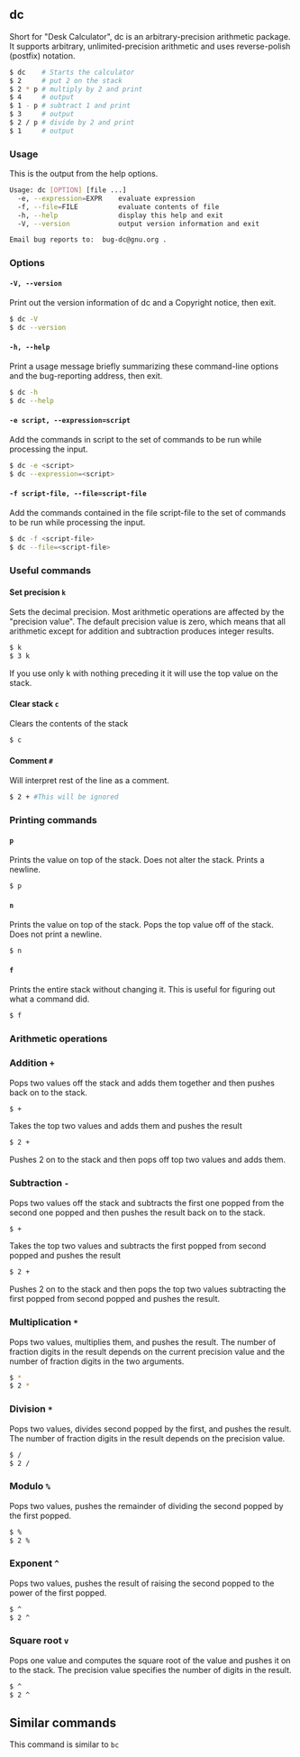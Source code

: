---
---

dc
-------

Short for "Desk Calculator", dc is an arbitrary-precision arithmetic package.
It supports arbitrary, unlimited-precision arithmetic and uses reverse-polish (postfix) notation.

~~~ bash
$ dc    # Starts the calculator
$ 2     # put 2 on the stack
$ 2 * p # multiply by 2 and print
$ 4     # output
$ 1 - p # subtract 1 and print
$ 3     # output
$ 2 / p # divide by 2 and print
$ 1     # output
~~~

<!--more-->

### Usage
This is the output from the help options.

~~~ bash
Usage: dc [OPTION] [file ...]
  -e, --expression=EXPR    evaluate expression
  -f, --file=FILE          evaluate contents of file
  -h, --help               display this help and exit
  -V, --version            output version information and exit

Email bug reports to:  bug-dc@gnu.org .
~~~


### Options

#### `-V, --version`

Print out the version information of dc and a Copyright notice, then exit.

~~~ bash
$ dc -V
$ dc --version
~~~

#### `-h, --help`

Print a usage message briefly summarizing these command-line options and the bug-reporting address, then exit.

~~~ bash
$ dc -h
$ dc --help
~~~

#### `-e script, --expression=script`

Add the commands in script to the set of commands to be run while processing the input.

~~~ bash
$ dc -e <script>
$ dc --expression=<script>
~~~

#### `-f script-file, --file=script-file`

Add the commands contained in the file script-file to the set of commands to be run while processing the input.

~~~ bash
$ dc -f <script-file>
$ dc --file=<script-file>
~~~

### Useful commands

#### Set precision `k`

Sets the decimal precision. Most arithmetic operations are affected by the "precision value". The default precision value is zero, which means that all arithmetic except for addition and subtraction produces integer results.

~~~ bash
$ k
$ 3 k
~~~

If you use only k with nothing preceding it it will use the top value on the stack.

#### Clear stack `c`

Clears the contents of the stack

~~~ bash
$ c
~~~

#### Comment `#`

Will interpret rest of the line as a comment.

~~~ bash
$ 2 + #This will be ignored
~~~


### Printing commands

#### `p`

Prints the value on top of the stack. Does not alter the stack. Prints a newline.

~~~ bash
$ p
~~~

#### `n`

Prints the value on top of the stack. Pops the top value off of the stack. Does not print a newline.

~~~ bash
$ n
~~~

#### `f`

Prints the entire stack without changing it. This is useful for figuring out what a command did.

~~~ bash
$ f
~~~

### Arithmetic operations

### Addition `+`

Pops two values off the stack and adds them together and then pushes back on to the stack.

~~~ bash
$ +
~~~
Takes the top two values and adds them and pushes the result

~~~ bash
$ 2 +
~~~
Pushes 2 on to the stack and then pops off top two values and adds them.

### Subtraction `-`

Pops two values off the stack and subtracts the first one popped from the second one popped and then pushes the result back on to the stack.

~~~ bash
$ +
~~~
Takes the top two values and subtracts the first popped from second popped and pushes the result

~~~ bash
$ 2 +
~~~
Pushes 2 on to the stack and then pops the top two values subtracting the first popped from second popped and pushes the result.

### Multiplication `*`

Pops two values, multiplies them, and pushes the result. The number of fraction digits in the result depends on the current precision value and the number of fraction digits in the two arguments.

~~~ bash
$ *
$ 2 *
~~~


### Division `*`

Pops two values, divides second popped by the first, and pushes the result. The number of fraction digits in the result depends on the precision value.

~~~ bash
$ /
$ 2 /
~~~

### Modulo `%`

Pops two values, pushes the remainder of dividing the second popped by the first popped.

~~~ bash
$ %
$ 2 %
~~~


### Exponent `^`

Pops two values, pushes the result of raising the second popped to the power of the first popped.

~~~ bash
$ ^
$ 2 ^
~~~


### Square root `v`

Pops one value and computes the square root of the value and pushes it on to the stack. The precision value specifies the number of digits in the result.

~~~ bash
$ ^
$ 2 ^
~~~

## Similar commands
This command is similar to `bc`

